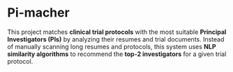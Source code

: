 # Pi-macher
This project matches **clinical trial protocols** with the most suitable **Principal Investigators (PIs)** by analyzing their resumes and trial documents.   Instead of manually scanning long resumes and protocols, this system uses **NLP similarity algorithms** to recommend the **top-2 investigators** for a given trial protocol.
